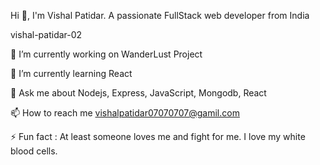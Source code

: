 
Hi 👋, I'm Vishal Patidar.
A passionate FullStack web developer from India


vishal-patidar-02

🔭 I’m currently working on WanderLust Project

🌱 I’m currently learning React

💬 Ask me about Nodejs, Express, JavaScript, Mongodb, React

📫 How to reach me vishalpatidar07070707@gamil.com

⚡ Fun fact : At least someone loves me and fight for me. I love my white blood cells.



